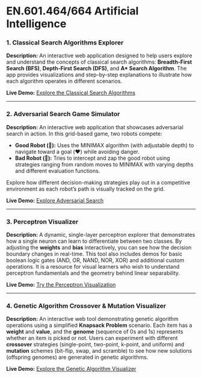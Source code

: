 # EN.601.464/664 Artificial Intelligence

### 1. Classical Search Algorithms Explorer

**Description:**
An interactive web application designed to help users explore and understand the concepts of classical search algorithms: **Breadth-First Search (BFS)**, **Depth-First Search (DFS)**, and **A\* Search Algorithm**. The app provides visualizations and step-by-step explanations to illustrate how each algorithm operates in different scenarios.

**Live Demo:**
[Explore the Classical Search Algorithms](https://en-601-464-664-artificial-intelligence.github.io/classical_search/)

---

### 2. Adversarial Search Game Simulator

**Description:**
An interactive web application that showcases adversarial search in action. In this grid-based game, two robots compete:

- **Good Robot (🤖):** Uses the MINIMAX algorithm (with adjustable depth) to navigate toward a goal (❤️) while avoiding danger.
- **Bad Robot (👾):** Tries to intercept and zap the good robot using strategies ranging from random moves to MINIMAX with varying depths and different evaluation functions.

Explore how different decision-making strategies play out in a competitive environment as each robot’s path is visually tracked on the grid.

**Live Demo:**
[Explore Adversarial Search](https://en-601-464-664-artificial-intelligence.github.io/adversarial_search/)

---

### 3. Perceptron Visualizer

**Description:**
A dynamic, single-layer perceptron explorer that demonstrates how a single neuron can learn to differentiate between two classes. By adjusting the **weights** and **bias** interactively, you can see how the decision boundary changes in real-time. This tool also includes demos for basic boolean logic gates (AND, OR, NAND, NOR, XOR) and additional custom operations. It is a resource for visual learners who wish to understand perceptron fundamentals and the geometry behind linear separability.

**Live Demo:**
[Try the Perceptron Visualization](https://en-601-464-664-artificial-intelligence.github.io/perceptron_visualization/)

---

### 4. Genetic Algorithm Crossover & Mutation Visualizer

**Description:**
An interactive web tool demonstrating genetic algorithm operations using a simplified **Knapsack Problem** scenario. Each item has a **weight** and **value**, and the **genome** (sequence of 0s and 1s) represents whether an item is picked or not. Users can experiment with different **crossover** strategies (single-point, two-point, k-point, and uniform) and **mutation** schemes (bit-flip, swap, and scramble) to see how new solutions (offspring genomes) are generated in genetic algorithms.

**Live Demo:**
[Explore the Genetic Algorithm Visualizer](https://en-601-464-664-artificial-intelligence.github.io/genetic_algo_visualization/)

